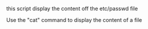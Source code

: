 this script display the content off the etc/passwd file

Use the "cat"  command to display the content of a file
